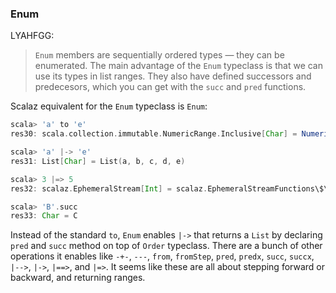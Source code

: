 
### Enum

LYAHFGG:

> `Enum` members are sequentially ordered types — they can be enumerated. The main advantage of the `Enum` typeclass is that we can use its types in list ranges. They also have defined successors and predecesors, which you can get with the `succ` and `pred` functions.

Scalaz equivalent for the `Enum` typeclass is `Enum`:

```scala
scala> 'a' to 'e'
res30: scala.collection.immutable.NumericRange.Inclusive[Char] = NumericRange(a, b, c, d, e)

scala> 'a' |-> 'e'
res31: List[Char] = List(a, b, c, d, e)

scala> 3 |=> 5
res32: scalaz.EphemeralStream[Int] = scalaz.EphemeralStreamFunctions\$\$anon\$4@6a61c7b6

scala> 'B'.succ
res33: Char = C
```

Instead of the standard `to`, `Enum` enables `|->` that returns a `List` by declaring `pred` and `succ` method on top of `Order` typeclass. There are a bunch of other operations it enables like `-+-`, `---`, `from`, `fromStep`, `pred`, `predx`, `succ`, `succx`, `|-->`, `|->`, `|==>`, and `|=>`. It seems like these are all about stepping forward or backward, and returning ranges.
